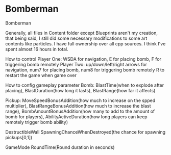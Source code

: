 # Bomberman
Bomberman

Generally, all files in Content folder except Blueprints aren't my creation, 
that being said, I still did some necessary modifications to some art contents like particles.
I have full ownership over all cpp sources.
I think I've spent almost 16 hours in total.

How to control
  Player One: WSDA for navigation, E for placing bomb, F for triggering bomb remotely
  Player Two: up/down/left/right arrows for navigation, num7 for placing bomb, num8 for triggering bomb remotely
  R to restart the game when game over

How to config gameplay parameter
  Bomb: BlastTime(when to explode after placing), BlastDuration(how long it lasts), BlastRange(how far it affects)

  Pickup: MoveSpeedBonusAddition(how much to increase on the spped multiplier), BlastRangeBonusAddition(how much to increase the blast range), 
BombAmountBonusAddition(how many to add to the amount of bomb for players), AbilityActiveDuration(how long players can keep remotely trigger bomb ability)

DestructibleWall
  SpawningChanceWhenDestroyed(the chance for spawning pickups[0,1])
  
GameMode
  RoundTime(Round duration in seconds)
